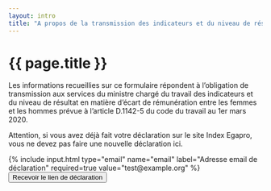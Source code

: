 ```yaml
---
layout: intro
title: "A propos de la transmission des indicateurs et du niveau de résultat"
---
```

<h1>{{ page.title }}</h1>

<p>Les informations recueillies sur ce formulaire répondent à l’obligation de transmission aux services du ministre chargé du travail des indicateurs et du niveau de résultat en matière d’écart de rémunération entre les femmes et les hommes prévue à l’article D.1142-5 du code du travail au 1er mars 2020.</p>

<p class=warning>Attention, si vous avez déjà fait votre déclaration sur le site Index Egapro, vous ne devez pas faire une nouvelle déclaration ici.</p>

<div>
  {% include input.html type="email" name="email" label="Adresse email de déclaration" required=true value="test@example.org" %}
</div>

<nav>
  <button rel=next>Recevoir le lien de déclaration</button>
</nav>

<script>
  const tokenParam = '?token='
  if(location.search.startsWith(tokenParam)) {
    localStorage.token = location.search.slice(tokenParam.length)
    redirect('/declaration')
  }

  document.getElementById('page-form').addEventListener('submit', async (event) => {
    event.preventDefault()
    const form = event.target
    const response = await request('post', '/token', {
      email: form.elements.email.value
    })
    if(response.ok) redirect('/validation-email')
  })
</script>
